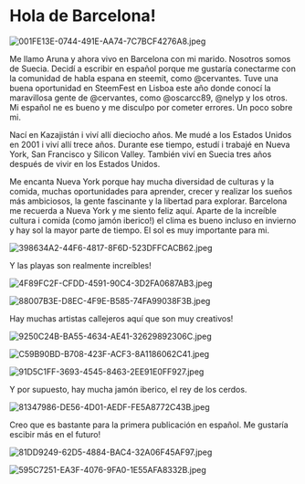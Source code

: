 # Hola de Barcelona!

![001FE13E-0744-491E-AA74-7C7BCF4276A8.jpeg](https://steemitimages.com/DQmVFGzGAGxASu1q6DsjiUvvvRizmmnUJtUv5FZwGgzM7Xi/001FE13E-0744-491E-AA74-7C7BCF4276A8.jpeg)

Me llamo Aruna y ahora vivo en Barcelona con mi marido. Nosotros somos de Suecia. Decidí a escribir en español porque me gustaría conectarme con la comunidad de habla espana en steemit, como @cervantes. Tuve una buena oportunidad en SteemFest en Lisboa este año donde conocí la maravillosa gente de @cervantes, como @oscarcc89, @nelyp y los otros.  Mi español ne es bueno y me disculpo por cometer errores. Un poco sobre mi. 

Nací en Kazajistán i viví allí dieciocho años. Me mudé a los Estados Unidos en 2001 i viví allí trece años. Durante ese tiempo, estudí i trabajé en Nueva York, San Francisco y Silicon Valley. También viví en Suecia tres años después de vivir en los Estados Unidos.

Me encanta Nueva York porque hay mucha diversidad de culturas y la comida, muchas oportunidades para aprender, crecer y realizar los sueños más ambiciosos, la gente fascinante y la libertad para explorar. Barcelona me recuerda a Nueva York y me siento feliz aquí. Aparte de la increíble cultura i comida (como jamón iberico!) el clima es bueno incluso en invierno y hay sol la mayor parte de tiempo. El sol es muy importante para mi. 

![398634A2-44F6-4817-8F6D-523DFFCACB62.jpeg](https://steemitimages.com/DQmNYTNMxMTmh2f9EyXgowp5nuXyMCqvZGyizzWnqpBo8gU/398634A2-44F6-4817-8F6D-523DFFCACB62.jpeg)

Y las playas son realmente increíbles!

![4F89FC2F-CFDD-4591-90C4-3D2FA0687AB3.jpeg](https://steemitimages.com/DQmaVnaEuyMvcXS5tkyp7F2DeqTyDzaU9xt7gX9u4fGp1B2/4F89FC2F-CFDD-4591-90C4-3D2FA0687AB3.jpeg)

![88007B3E-D8EC-4F9E-B585-74FA99038F3B.jpeg](https://steemitimages.com/DQmYkpe8GKNYCWUkV1nVMgb7cc5eHrfsaqLd6d4SfGQmw1s/88007B3E-D8EC-4F9E-B585-74FA99038F3B.jpeg)

Hay muchas artistas callejeros aquí que son muy creativos!

![9250C24B-BA55-4634-AE41-32629892306C.jpeg](https://steemitimages.com/DQmbKNXaBjcmifcx3DwThTfr7h2nXpxJBGMGchEgHThiWbA/9250C24B-BA55-4634-AE41-32629892306C.jpeg)

![C59B90BD-B708-423F-ACF3-8A1186062C41.jpeg](https://steemitimages.com/DQmRS1FieZRD8Fnv6tbkiFUgB9XhNFWZnbPmtkTGRJ5oNkf/C59B90BD-B708-423F-ACF3-8A1186062C41.jpeg)

![91D5C1FF-3693-4545-8463-2EE91E0FF927.jpeg](https://steemitimages.com/DQmdFDQkmDrWmXbeqK78Ko65uq1DEnc11K27hPbahnvXTJM/91D5C1FF-3693-4545-8463-2EE91E0FF927.jpeg)

Y por supuesto, hay mucha jamón iberico, el rey de los cerdos.

![81347986-DE56-4D01-AEDF-FE5A8772C43B.jpeg](https://steemitimages.com/DQmbGSn5JpJ6WGYDo2eh6KivXLVpYRYLwjGkG6ETx94Zz4V/81347986-DE56-4D01-AEDF-FE5A8772C43B.jpeg)

Creo que es bastante para la primera publicación en español. Me gustaría escibir más en el futuro!

![81DD9249-62D5-4884-BAC4-32A06F45AF97.jpeg](https://steemitimages.com/DQma5h8hXbzX9FGsT6njqFzcetj9Ebx15BbWHVwmLfYgnv9/81DD9249-62D5-4884-BAC4-32A06F45AF97.jpeg)

![595C7251-EA3F-4076-9FA0-1E55AFA8332B.jpeg](https://steemitimages.com/DQmVcTQCVHNJ7F3Vseia6JYmfy6iWQ9yRZfoiDN1dnTZM2w/595C7251-EA3F-4076-9FA0-1E55AFA8332B.jpeg)
